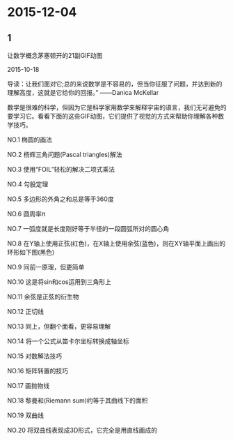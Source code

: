 # 2015-12-04

## 1

让数学概念茅塞顿开的21副GIF动图

2015-10-18

导读：让我们面对它;总的来说数学是不容易的，但当你征服了问题，并达到新的理解高度，这就是它给你的回报。” ——Danica McKellar

数学是很难的科学，但因为它是科学家用数学来解释宇宙的语言，我们无可避免的要学习它。看看下面的这些GIF动图，它们提供了视觉的方式来帮助你理解各种数学技巧。

NO.1 椭圆的画法

NO.2 杨辉三角问题(Pascal triangles)解法

NO.3 使用“FOIL”轻松的解决二项式乘法

NO.4 勾股定理

NO.5 多边形的外角之和总是等于360度

NO.6 圆周率π

NO.7 一弧度就是长度刚好等于半径的一段圆弧所对的圆心角

NO.8 在Y轴上使用正弦(红色)，在X轴上使用余弦(蓝色)，则在XY轴平面上画出的环形如下图(黑色)

NO.9 同前一原理，但更简单

NO.10 这是将sin和cos运用到三角形上

NO.11 余弦是正弦的衍生物

NO.12  正切线

NO.13 同上，但翻个面看，更容易理解

NO.14 将一个公式从笛卡尔坐标转换成轴坐标

NO.15 对数解法技巧

NO.16 矩阵转置的技巧

NO.17  画抛物线

NO.18 黎曼和(Riemann sum)约等于其曲线下的面积

NO.19 双曲线

NO.20 将双曲线表现成3D形式，它完全是用直线画成的

